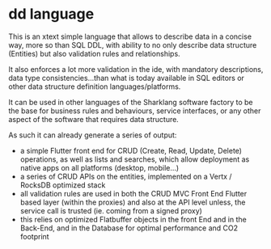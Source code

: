 # dd language

This is an xtext simple language that allows to describe data in a concise way, more so than SQL DDL, with ability to no only describe data structure (Entities) but also validation rules and relationships.

It also enforces a lot more validation in the ide, with mandatory descriptions, data type consistencies...than what is today available in SQL editors or other data structure definition languages/platforms.

It  can be used in other languages of the Sharklang software factory to be the base for business rules and behaviours, service interfaces, or any other aspect of the software that requires data structure.

As such it can already generate a series of output:

- a simple Flutter front end for CRUD (Create, Read, Update, Delete) operations, as well as lists and searches, which allow deployment as native apps on all platforms (desktop, mobile...)
- a series of CRUD APIs on the entities, implemented on a Vertx / RocksDB optimized stack
- all validation rules are used in both the CRUD MVC Front End Flutter based layer (within the proxies) and also at the API level unless, the service call is trusted (ie. coming from a signed proxy)
- this relies on optimized Flatbuffer objects in the front End and in the Back-End, and in the Database for optimal performance and CO2 footprint 
